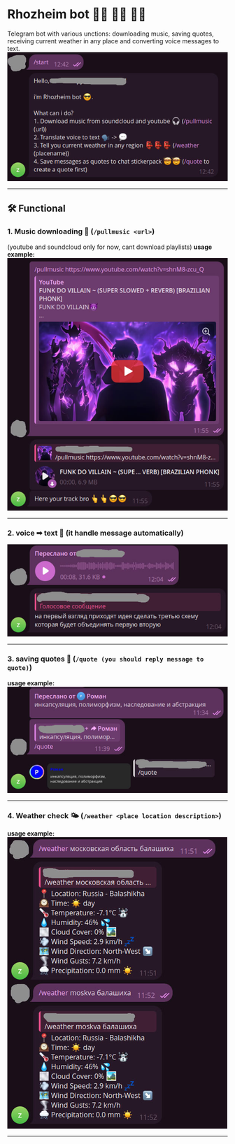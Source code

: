 # Rhozheim bot 💪🤖 💪😤 💪😎

Telegram bot with various unctions: downloading music, saving quotes, receiving current  weather in any place and converting voice messages to text.
![/start](docs/hello_message.jpg)

---

## 🛠 Functional

### 1. Music downloading 🎵 (`/pullmusic <url>`)
(youtube and soundcloud only for now, cant download playlists) 
**usage example:**  
![/pullmusic](docs/pullmusic_command_usage.jpg)

---

### 2. voice ➡ text 🎤 (it handle message automatically)  
![voice to text usage example](docs/voice_to_text_translation.jpg)

---

### 3. saving quotes 📜 (`/quote (you should reply message to quote)`)
**usage example:**  
![/quote](docs/quote_command_usage.jpg)  

---

### 4. Weather check 🌤 (`/weather <place location description>`) 
**usage example:**  
![/weather](docs/weather_command_usage.jpg)

---
